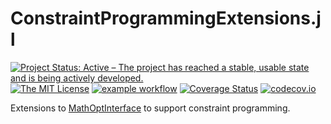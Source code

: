 # ConstraintProgrammingExtensions.jl

[![Project Status: Active – The project has reached a stable, usable state and is being actively developed.](http://www.repostatus.org/badges/latest/active.svg)](http://www.repostatus.org/#active)
[![The MIT License](https://img.shields.io/badge/license-MIT-brightgreen.svg?style=flat)](http://opensource.org/licenses/MIT)
[![example workflow](https://github.com/dourouc05/ConstraintProgrammingExtensions.jl/actions/workflows/GitHubCI.yml/badge.svg)](https://github.com/dourouc05/ConstraintProgrammingExtensions.jl/actions/workflows/GitHubCI.yml/)
[![Coverage Status](https://coveralls.io/repos/dourouc05/ConstraintProgrammingExtensions.jl/badge.svg?branch=master)](https://coveralls.io/r/dourouc05/ConstraintProgrammingExtensions.jl?branch=master)
[![codecov.io](http://codecov.io/github/dourouc05/ConstraintProgrammingExtensions.jl/coverage.svg?branch=master)](http://codecov.io/github/dourouc05/ConstraintProgrammingExtensions.jl?branch=master)

Extensions to [MathOptInterface](https://github.com/JuliaOpt/MathOptInterface.jl) to support constraint programming.
